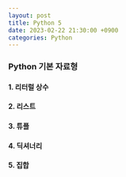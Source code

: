 ```yaml
---
layout: post
title: Python 5
date: 2023-02-22 21:30:00 +0900
categories: Python
---
```

### Python 기본 자료형    
#### 1. 리터럴 상수    
    
#### 2. 리스트    

#### 3. 튜플    

#### 4. 딕셔너리    

#### 5. 집합